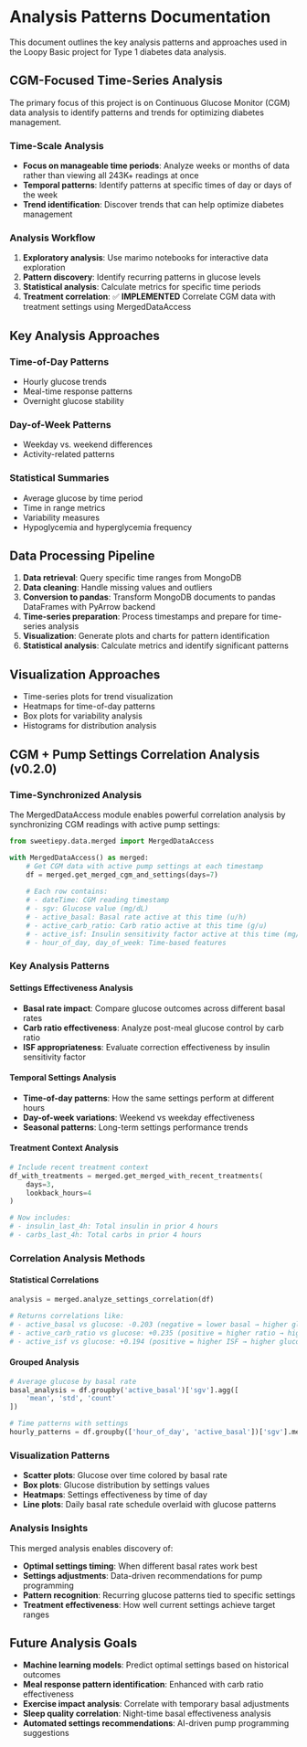 # Analysis Patterns Documentation

This document outlines the key analysis patterns and approaches used in the Loopy Basic project for Type 1 diabetes data analysis.

## CGM-Focused Time-Series Analysis

The primary focus of this project is on Continuous Glucose Monitor (CGM) data analysis to identify patterns and trends for optimizing diabetes management.

### Time-Scale Analysis

- **Focus on manageable time periods**: Analyze weeks or months of data rather than viewing all 243K+ readings at once
- **Temporal patterns**: Identify patterns at specific times of day or days of the week
- **Trend identification**: Discover trends that can help optimize diabetes management

### Analysis Workflow

1. **Exploratory analysis**: Use marimo notebooks for interactive data exploration
2. **Pattern discovery**: Identify recurring patterns in glucose levels
3. **Statistical analysis**: Calculate metrics for specific time periods
4. **Treatment correlation**: ✅ **IMPLEMENTED** Correlate CGM data with treatment settings using MergedDataAccess

## Key Analysis Approaches

### Time-of-Day Patterns

- Hourly glucose trends
- Meal-time response patterns
- Overnight glucose stability

### Day-of-Week Patterns

- Weekday vs. weekend differences
- Activity-related patterns

### Statistical Summaries

- Average glucose by time period
- Time in range metrics
- Variability measures
- Hypoglycemia and hyperglycemia frequency

## Data Processing Pipeline

1. **Data retrieval**: Query specific time ranges from MongoDB
2. **Data cleaning**: Handle missing values and outliers
3. **Conversion to pandas**: Transform MongoDB documents to pandas DataFrames with PyArrow backend
4. **Time-series preparation**: Process timestamps and prepare for time-series analysis
5. **Visualization**: Generate plots and charts for pattern identification
6. **Statistical analysis**: Calculate metrics and identify significant patterns

## Visualization Approaches

- Time-series plots for trend visualization
- Heatmaps for time-of-day patterns
- Box plots for variability analysis
- Histograms for distribution analysis

## CGM + Pump Settings Correlation Analysis (v0.2.0)

### Time-Synchronized Analysis

The MergedDataAccess module enables powerful correlation analysis by synchronizing CGM readings with active pump settings:

```python
from sweetiepy.data.merged import MergedDataAccess

with MergedDataAccess() as merged:
    # Get CGM data with active pump settings at each timestamp
    df = merged.get_merged_cgm_and_settings(days=7)
    
    # Each row contains:
    # - dateTime: CGM reading timestamp
    # - sgv: Glucose value (mg/dL)  
    # - active_basal: Basal rate active at this time (u/h)
    # - active_carb_ratio: Carb ratio active at this time (g/u)
    # - active_isf: Insulin sensitivity factor active at this time (mg/dL per unit)
    # - hour_of_day, day_of_week: Time-based features
```

### Key Analysis Patterns

#### Settings Effectiveness Analysis
- **Basal rate impact**: Compare glucose outcomes across different basal rates
- **Carb ratio effectiveness**: Analyze post-meal glucose control by carb ratio
- **ISF appropriateness**: Evaluate correction effectiveness by insulin sensitivity factor

#### Temporal Settings Analysis
- **Time-of-day patterns**: How the same settings perform at different hours
- **Day-of-week variations**: Weekend vs weekday effectiveness
- **Seasonal patterns**: Long-term settings performance trends

#### Treatment Context Analysis
```python
# Include recent treatment context
df_with_treatments = merged.get_merged_with_recent_treatments(
    days=3, 
    lookback_hours=4
)

# Now includes:
# - insulin_last_4h: Total insulin in prior 4 hours
# - carbs_last_4h: Total carbs in prior 4 hours
```

### Correlation Analysis Methods

#### Statistical Correlations
```python
analysis = merged.analyze_settings_correlation(df)

# Returns correlations like:
# - active_basal vs glucose: -0.203 (negative = lower basal → higher glucose)
# - active_carb_ratio vs glucose: +0.235 (positive = higher ratio → higher glucose)
# - active_isf vs glucose: +0.194 (positive = higher ISF → higher glucose)
```

#### Grouped Analysis
```python
# Average glucose by basal rate
basal_analysis = df.groupby('active_basal')['sgv'].agg([
    'mean', 'std', 'count'
])

# Time patterns with settings
hourly_patterns = df.groupby(['hour_of_day', 'active_basal'])['sgv'].mean()
```

### Visualization Patterns

- **Scatter plots**: Glucose over time colored by basal rate
- **Box plots**: Glucose distribution by settings values
- **Heatmaps**: Settings effectiveness by time of day
- **Line plots**: Daily basal rate schedule overlaid with glucose patterns

### Analysis Insights

This merged analysis enables discovery of:
- **Optimal settings timing**: When different basal rates work best
- **Settings adjustments**: Data-driven recommendations for pump programming
- **Pattern recognition**: Recurring glucose patterns tied to specific settings
- **Treatment effectiveness**: How well current settings achieve target ranges

## Future Analysis Goals

- **Machine learning models**: Predict optimal settings based on historical outcomes
- **Meal response pattern identification**: Enhanced with carb ratio effectiveness
- **Exercise impact analysis**: Correlate with temporary basal adjustments
- **Sleep quality correlation**: Night-time basal effectiveness analysis
- **Automated settings recommendations**: AI-driven pump programming suggestions